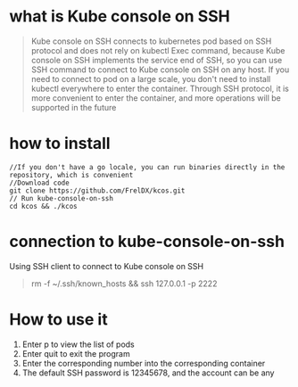 # what is Kube console on SSH
> Kube console on SSH connects to kubernetes pod based on SSH protocol and does not rely on kubectl Exec command, because Kube console on SSH implements the service end of SSH, so you can use SSH command to connect to Kube console on SSH on any host. If you need to connect to pod on a large scale, you don't need to install kubectl everywhere to enter the container. Through SSH protocol, it is more convenient to enter the container, and more operations will be supported in the future
# how to install
```
//If you don't have a go locale, you can run binaries directly in the repository, which is convenient
//Download code
git clone https://github.com/FrelDX/kcos.git
// Run kube-console-on-ssh
cd kcos && ./kcos
```
# connection to kube-console-on-ssh
Using SSH client to connect to Kube console on SSH
>rm -f ~/.ssh/known_hosts && ssh 127.0.0.1 -p 2222



# How to use it
1. Enter p to view the list of pods
2. Enter quit to exit the program
3. Enter the corresponding number into the corresponding container
4. The default SSH password is 12345678, and the account can be any
